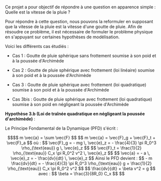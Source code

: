 Ce projet a pour objectif de répondre à une question en apparence simple : Quelle est la vitesse de la pluie ? 

Pour répondre à cette question, nous pouvons la reformuler en supposant que la vitesse de la pluie est la vitesse d'une goutte de pluie.
Afin de résoudre ce problème, il est nécessaire de formuler le problème physique en s'appuyant sur certaines hypothèses de modélisation. 

Voici les différents cas étudiés : 

- Cas 1 : Goutte de pluie sphérique sans frottement soumise à son poid et à la poussée d'Archimède

- Cas 2 : Goutte de pluie sphérique avec frottement (loi linéaire) soumise à son poid et à la poussée d'Archimède
 
- Cas 3 : Goutte de pluie sphérique avec frottement (loi quadratique) soumise à son poid et à la poussée d'Archimède

- Cas 3bis : Goutte de pluie sphérique avec frottement (loi quadratique) soumise à son poid en négligeant la poussée d'Archimède

**Hypothèse 3.b (Loi de traînée quadratique en négligeant la poussée d'archimède)** :

Le Principe Fondamental de la Dynamique (PFD) s'écrit :

```math
$$
m \vec{a} = \sum \vec{F} 
$$

$$
 m \vec{a} = \vec{F}_g + \vec{F}_t + \vec{F}_a
$$
où :
$$
\vec{F}_g = - mg \, \vec{e}_z = - \frac{4}{3} \pi R_0^3 \rho_{\text{eau}} g \, \vec{e}_z
$$

$$
\vec{F}_t = \frac{1}{2} \rho_{\text{eau}} C_x \pi R_0^2 v^2 \, \vec{e}_z
$$

$$
\vec{a} = - a \, \vec{e}_z = - \frac{dv}{dt} \, \vec{e}_z
$$

Ainsi le PFD devient :
$$
- m \frac{dv}{dt} = - \frac{4}{3} \pi R_0^3 \rho_{\text{eau}} g + \frac{1}{2} \rho_{\text{eau}} C_x \pi R_0^2 v^2
$$

$$
\frac{dv}{dt} + \beta v^2 = g
$$
avec :
$$
\beta = \frac{3}{8R_0} C_x
$$

